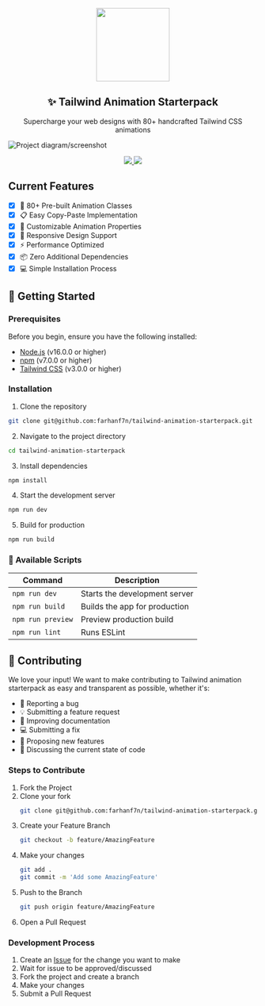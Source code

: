 <p align="center">
  <img src="https://i.imgur.com/upd47Hp.png" height="148">
  <h2 align="center">✨ Tailwind Animation Starterpack</h2>
  <p align="center">Supercharge your web designs with 80+ handcrafted Tailwind CSS animations<p>
  <img src="https://i.imgur.com/Vu5kojd.png" alt="Project diagram/screenshot">
  <p align="center">
    <a href="https://github.com/farhanf7n/tailwind-animation-starterpack/blob/master/license">
      <img src="https://img.shields.io/badge/License-MIT-yellow.svg" />
    </a>
    <a href="https://github.com/farhanf7n/tailwind-animation-starterpack/stargazers">
      <img src="https://img.shields.io/github/stars/farhanf7n/tailwind-animation-starterpack.svg" />
    </a>
  </p>
</p>

## Current Features

- [x] 🎯 80+ Pre-built Animation Classes
- [x] 📋 Easy Copy-Paste Implementation
- [x] 🎨 Customizable Animation Properties
- [x] 📱 Responsive Design Support
- [x] ⚡ Performance Optimized
- [x] 📦 Zero Additional Dependencies
- [x] 💻 Simple Installation Process

## 🚀 Getting Started

### Prerequisites

Before you begin, ensure you have the following installed:

- [Node.js](https://nodejs.org/) (v16.0.0 or higher)
- [npm](https://www.npmjs.com/) (v7.0.0 or higher)
- [Tailwind CSS](https://tailwindcss.com/) (v3.0.0 or higher)

### Installation

1. Clone the repository

```bash
git clone git@github.com:farhanf7n/tailwind-animation-starterpack.git
```

2. Navigate to the project directory

```bash
cd tailwind-animation-starterpack
```

3. Install dependencies

```bash
npm install
```

4. Start the development server

```bash
npm run dev
```

5. Build for production

```bash
npm run build
```

### 🔧 Available Scripts

| Command           | Description                   |
| ----------------- | ----------------------------- |
| `npm run dev`     | Starts the development server |
| `npm run build`   | Builds the app for production |
| `npm run preview` | Preview production build      |
| `npm run lint`    | Runs ESLint                   |

<!-- CONTRIBUTING -->

## 🤝 Contributing

We love your input! We want to make contributing to Tailwind animation starterpack as easy and transparent as possible, whether it's:

- 🐛 Reporting a bug
- 💡 Submitting a feature request
- 📝 Improving documentation
- 💻 Submitting a fix
- 🌟 Proposing new features
- 💬 Discussing the current state of code

### Steps to Contribute

1. Fork the Project
2. Clone your fork
   ```bash
   git clone git@github.com:farhanf7n/tailwind-animation-starterpack.git
   ```
3. Create your Feature Branch
   ```bash
   git checkout -b feature/AmazingFeature
   ```
4. Make your changes
   ```bash
   git add .
   git commit -m 'Add some AmazingFeature'
   ```
5. Push to the Branch
   ```bash
   git push origin feature/AmazingFeature
   ```
6. Open a Pull Request

### Development Process

1. Create an [Issue](https://github.com/farhanf7n/tailwind-animation-starterpack/issues/new) for the change you want to make
2. Wait for issue to be approved/discussed
3. Fork the project and create a branch
4. Make your changes
5. Submit a Pull Request
